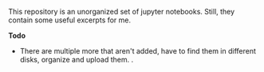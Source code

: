 This repository is an unorganized set of jupyter notebooks. Still, they contain
some useful excerpts for me.

**Todo**

- There are multiple more that aren't added, have to find them in different
  disks, organize and upload them. .